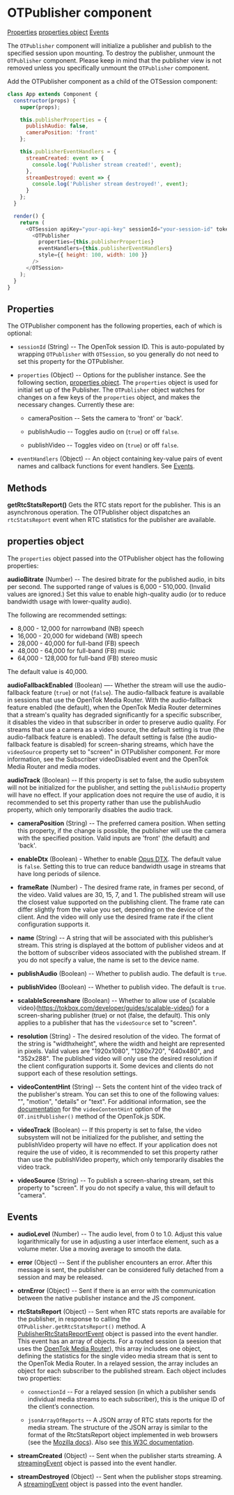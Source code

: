 # OTPublisher component

[Properties](#properties)
[properties object](#properties-object)
[Events](#events)

The `OTPublisher` component will initialize a publisher and publish to the specified session upon mounting. To destroy the publisher, unmount the `OTPublisher` component. Please keep in mind that the publisher view is not removed unless you specifically unmount the `OTPublisher` component.

Add the OTPublisher component as a child of the OTSession component:

```js
class App extends Component {
  constructor(props) {
    super(props);

    this.publisherProperties = {
      publishAudio: false,
      cameraPosition: 'front'
    };

    this.publisherEventHandlers = {
      streamCreated: event => {
        console.log('Publisher stream created!', event);
      },
      streamDestroyed: event => {
        console.log('Publisher stream destroyed!', event);
      }
    };
  }

  render() {
    return (
      <OTSession apiKey="your-api-key" sessionId="your-session-id" token="your-session-token">
        <OTPublisher
          properties={this.publisherProperties}
          eventHandlers={this.publisherEventHandlers}
          style={{ height: 100, width: 100 }}
        />
      </OTSession>
    );
  }
}
```

## Properties

The OTPublisher component has the following properties, each of which is optional:

* `sessionId` (String) -- The OpenTok session ID. This is auto-populated by wrapping
   `OTPublisher` with `OTSession`, so you generally do not need to set this property for the OTPublisher.

* `properties` (Object) -- Options for the publisher instance. See the following section,
  [properties object](#properties-object). The `properties` object is used for initial set up
  of the Publisher. The `OTPublisher` object watches for changes on a few keys of the `properties` object,
  and makes the necessary changes. Currently these are:

  * cameraPosition -- Sets the camera to 'front' or 'back'.

  * publishAudio -- Toggles audio on (`true`) or off `false`.

  * publishVideo -- Toggles video on (`true`) or off `false`.

* `eventHandlers` (Object) -- An object containing key-value pairs of event names and
callback functions for event handlers. See [Events](#events).

## Methods

**getRtcStatsReport()** Gets the RTC stats report for the publisher. This is an asynchronous operation.
The OTPublisher object dispatches an `rtcStatsReport` event when RTC statistics for the publisher are available.

## properties object

The `properties` object passed into the OTPublisher object has the following properties:

**audioBitrate** (Number) -- The desired bitrate for the published audio, in bits per second. The supported range of values is 6,000 - 510,000. (Invalid values are ignored.) Set this value to enable high-quality audio (or to reduce bandwidth usage with lower-quality audio).
  
The following are recommended settings:

  * 8,000 - 12,000 for narrowband (NB) speech
  * 16,000 - 20,000 for wideband (WB) speech
  * 28,000 - 40,000 for full-band (FB) speech
  * 48,000 - 64,000 for full-band (FB) music
  * 64,000 - 128,000 for full-band (FB) stereo music
  
  The default value is 40,000.

**audioFallbackEnabled** (Boolean) —- Whether the stream will use the audio-fallback feature
(`true`) or not (`false`). The audio-fallback feature is available in sessions that use the
OpenTok Media Router. With the audio-fallback feature enabled (the default), when the OpenTok Media
Router determines that a stream's quality has degraded significantly for a specific subscriber,
it disables the video in that subscriber in order to preserve audio quality. For streams that use
a camera as a video source, the default setting is true (the audio-fallback feature is enabled).
The default setting is false (the audio-fallback feature is disabled) for screen-sharing streams,
which have the `videoSource` property set to "screen" in OTPublisher component. For more information,
see the Subscriber videoDisabled event and the OpenTok Media Router and media modes.

**audioTrack** (Boolean) -- If this property is set to false, the audio subsystem will not be initialized for the publisher, and setting the `publishAudio` property will have no effect. If your application does not require the use of audio, it is recommended to set this property rather than use the publishAudio property, which only temporarily disables the audio track.

* **cameraPosition** (String) -- The preferred camera position. When setting this property, if the change is possible, the publisher will use the camera with the specified position. Valid inputs are 'front' (the default) and 'back'.

* **enableDtx** (Boolean) - Whether to enable [Opus DTX](https://datatracker.ietf.org/doc/html/rfc7587#section-3.1.3). The default value is `false`. Setting this to true can reduce bandwidth usage in streams that have long periods of silence.

* **frameRate** (Number) - The desired frame rate, in frames per second, of the video. Valid values are 30, 15, 7, and 1. The published stream will use the closest value supported on the publishing client. The frame rate can differ slightly from the value you set, depending on the device of the client. And the video will only use the desired frame rate if the client configuration supports it. 

* **name** (String) -- A string that will be associated with this publisher’s stream. This string is displayed at the bottom of publisher videos and at the bottom of subscriber videos associated with the published stream. If you do not specify a value, the name is set to the device name.

* **publishAudio** (Boolean) -- Whether to publish audio. The default is `true`.

* **publishVideo** (Boolean) -- Whether to publish video. The default is `true`.

* **scalableScreenshare** (Boolean) -- Whether to allow use of
{scalable video}(https://tokbox.com/developer/guides/scalable-video/) for a screen-sharing publisher
(true) or not (false, the default). This only applies to a publisher that has the `videoSource` set
to "screen".

* **resolution** (String) - The desired resolution of the video. The format of the string is "widthxheight", where the width and height are represented in pixels. Valid values are "1920x1080", "1280x720", "640x480", and "352x288". The published video will only use the desired resolution if the client configuration supports it. Some devices and clients do not support each of these resolution settings.

* **videoContentHint** (String) -- Sets the content hint of the video track of the publisher's stream. You can set this to one of the following values: "", "motion", "details" or "text". For additional information, see the [documentation](https://tokbox.com/developer/sdks/js/reference/OT.html#initPublisher) for the `videoContentHint` option of the
`OT.initPublisher()` method of the OpenTok.js SDK.

* **videoTrack** (Boolean) -- If this property is set to false, the video subsystem will not be initialized for the publisher, and setting the publishVideo property will have no effect. If your application does not require the use of video, it is recommended to set this property rather than use the publishVideo property, which only temporarily disables the video track.

* **videoSource** (String) -- To publish a screen-sharing stream, set this property to "screen". If you do not specify a value, this will default to "camera".

## Events

* **audioLevel** (Number) -- The audio level, from 0 to 1.0. Adjust this value logarithmically for use in adjusting a user interface element, such as a volume meter. Use a moving average to smooth the data.

* **error** (Object) -- Sent if the publisher encounters an error. After this message is sent, the publisher can be considered fully detached from a session and may be released.

* **otrnError** (Object) -- Sent if there is an error with the communication between the native publisher instance and the JS component.

* **rtcStatsReport** (Object) -- Sent when RTC stats reports are available for the publisher,
  in response to calling the `OTPublisher.getRtcStatsReport()` method. A
  [PublisherRtcStatsReportEvent](./EventData.md#publisherRtcStatsReportEvent) object is passed into
  the event handler. This event has an array of
  objects. For a routed session (a seesion that uses the
  [OpenTok Media Router](https://tokbox.com/developer/guides/create-session/#media-mode)),
  this array includes one object, defining the statistics for the single video media stream that is sent
  to the OpenTok Media Router. In a relayed session, the array includes an object for each subscriber
  to the published stream. Each object includes two properties:

  * `connectionId` -- For a relayed session (in which a publisher sends individual media streams
    to each subscriber), this is the unique ID of the client’s connection.

  * `jsonArrayOfReports` -- A JSON array of RTC stats reports for the media stream. The structure
  of the JSON array is similar to the format of the RtcStatsReport object implemented in web browsers
  (see the [Mozilla docs](https://developer.mozilla.org/en-US/docs/Web/API/RTCStatsReport)).
  Also see [this W3C documentation](https://w3c.github.io/webrtc-stats/).

* **streamCreated** (Object) -- Sent when the publisher starts streaming.
A [streamingEvent](./EventData.md#streamingEvent) object is passed into the event handler.

* **streamDestroyed** (Object) -- Sent when the publisher stops streaming.
A [streamingEvent](./EventData.md#streamingEvent) object is passed into the event handler.
